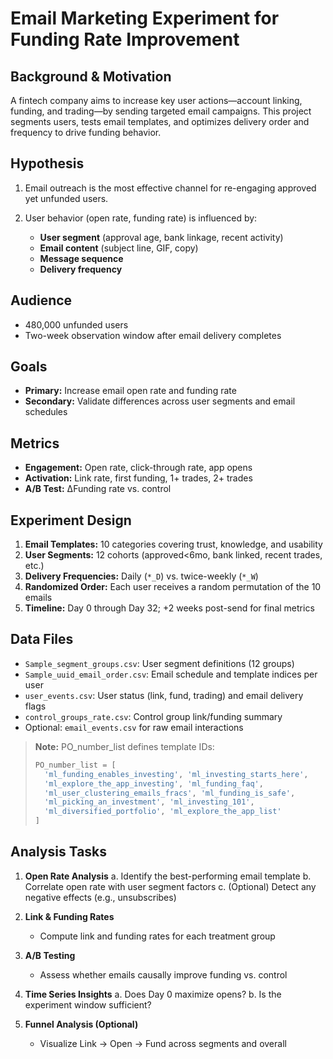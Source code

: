 # Email Marketing Experiment for Funding Rate Improvement

## Background & Motivation

A fintech company aims to increase key user actions—account linking, funding, and trading—by sending targeted email campaigns. This project segments users, tests email templates, and optimizes delivery order and frequency to drive funding behavior.

## Hypothesis

1. Email outreach is the most effective channel for re-engaging approved yet unfunded users.
2. User behavior (open rate, funding rate) is influenced by:

   * **User segment** (approval age, bank linkage, recent activity)
   * **Email content** (subject line, GIF, copy)
   * **Message sequence**
   * **Delivery frequency**

## Audience

* 480,000 unfunded users
* Two-week observation window after email delivery completes

## Goals

* **Primary:** Increase email open rate and funding rate
* **Secondary:** Validate differences across user segments and email schedules

## Metrics

* **Engagement:** Open rate, click-through rate, app opens
* **Activation:** Link rate, first funding, 1+ trades, 2+ trades
* **A/B Test:** ΔFunding rate vs. control

## Experiment Design

1. **Email Templates:** 10 categories covering trust, knowledge, and usability
2. **User Segments:** 12 cohorts (approved<6mo, bank linked, recent trades, etc.)
3. **Delivery Frequencies:** Daily (`*_D`) vs. twice-weekly (`*_W`)
4. **Randomized Order:** Each user receives a random permutation of the 10 emails
5. **Timeline:** Day 0 through Day 32; +2 weeks post-send for final metrics

## Data Files

* `Sample_segment_groups.csv`: User segment definitions (12 groups)
* `Sample_uuid_email_order.csv`: Email schedule and template indices per user
* `user_events.csv`: User status (link, fund, trading) and email delivery flags
* `control_groups_rate.csv`: Control group link/funding summary
* Optional: `email_events.csv` for raw email interactions

> **Note:** PO\_number\_list defines template IDs:
>
> ```python
> PO_number_list = [
>   'ml_funding_enables_investing', 'ml_investing_starts_here',
>   'ml_explore_the_app_investing', 'ml_funding_faq',
>   'ml_user_clustering_emails_fracs', 'ml_funding_is_safe',
>   'ml_picking_an_investment', 'ml_investing_101',
>   'ml_diversified_portfolio', 'ml_explore_the_app_list'
> ]
> ```

## Analysis Tasks

1. **Open Rate Analysis**
   a. Identify the best-performing email template
   b. Correlate open rate with user segment factors
   c. (Optional) Detect any negative effects (e.g., unsubscribes)

2. **Link & Funding Rates**

   * Compute link and funding rates for each treatment group

3. **A/B Testing**

   * Assess whether emails causally improve funding vs. control

4. **Time Series Insights**
   a. Does Day 0 maximize opens?
   b. Is the experiment window sufficient?

5. **Funnel Analysis (Optional)**

   * Visualize Link → Open → Fund across segments and overall

